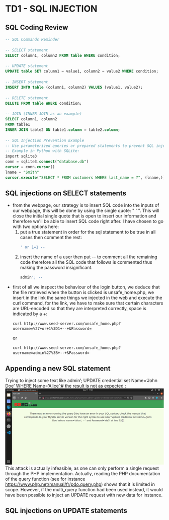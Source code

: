 # TD1 - SQL INJECTION

## SQL Coding Review

```SQL
-- SQL Commands Reminder

-- SELECT statement
SELECT column1, column2 FROM table WHERE condition;

-- UPDATE statement
UPDATE table SET column1 = value1, column2 = value2 WHERE condition;

-- INSERT statement
INSERT INTO table (column1, column2) VALUES (value1, value2);

-- DELETE statement
DELETE FROM table WHERE condition;

-- JOIN (INNER JOIN as an example)
SELECT column1, column2
FROM table1
INNER JOIN table2 ON table1.column = table2.column;

-- SQL Injection Prevention Example
-- Use parameterized queries or prepared statements to prevent SQL injection.
-- Example in Python with SQLite:
import sqlite3
conn = sqlite3.connect("database.db")
cursor = conn.cursor()
lname = "Smith"
cursor.execute("SELECT * FROM customers WHERE last_name = ?", (lname,))
```
## SQL injections on SELECT statements

- from the webpage, our strategy is to insert SQL code into the inputs of our webpage, this will be done by using the single quote: " ' ". This will close the initial single quote that is open to insert our information and therefore we'll be able to insert SQL code right after. I have chosen to go with two options here:
    1. put a true statement in order for the sql statement to be true in all cases then comment the rest:
        ```SQL 
        ' or 1=1 --
        ```
    2. insert the name of a user then put -- to comment all the remaining code therefore all the SQL code that follows is commented thus making the password insignificant.
        ```SQL
        admin'; -- 
        ```
- first of all we inspect the behaviour of the login button, we deduce that the file retrieved when the button is clicked is unsafe_home.php, we insert in the link the same things we injected in the web and execute the curl command, for the link, we have to make sure that certain characters are URL-encoded so that they are interpreted correctly, space is indicated by a +:
    ```
    curl http://www.seed-server.com/unsafe_home.php?username=%27+or+1%3D1+--+&Password=
    ```
    or 
    ```
    curl http://www.seed-server.com/unsafe_home.php?username=admin%27%3B+--+&Password=
    ```
## Appending a new SQL statement
Trying to inject some text like admin’; UPDATE credential set Name=’John Doe’ WHERE
Name=‘Alice’;# the result is not as expected :
![UPDATE ERROR](./update_error.png)
This attack is actually infeasible, as one can only perform a single request through the PHP
implementation. Actually, reading the PHP documentation of the query function (see for
instance https://www.php.net/manual/fr/pdo.query.php) shows that it is limited in scope.
However, if the multi_query function had been used instead, it would have been possible to
inject an UPDATE request with new data for instance.

## SQL injections on UPDATE statements
